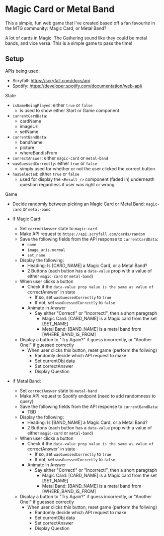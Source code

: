 # Magic Card or Metal Band

This a simple, fun web game that I've created based off a fan favourite in the MTG community: Magic Card, or Metal Band?

A lot of cards in Magic: The Gathering sound like they could be metal bands, and vice versa. This is a simple game to pass the time!

## Setup

APIs being used:

- Scryfall: https://scryfall.com/docs/api
- Spotify: https://developer.spotify.com/documentation/web-api/

State

- `isGameBeingPlayed`: either `true` or `false`
  - is used to show either Start or Game component
- `currentCardData`:
  - cardName
  - imageUri
  - setName
- `currentBandData`
  - bandName
  - picture
  - whereBandIsFrom
- `correctAnswer`: either `magic-card` or `metal-band`
- `wasGuessedCorrectly`: either `true` or `false`
  - simply used for whether or not the user clicked the correct button
- `hasSelected`: either `true` or `false`
  - used for display the `<Result />` component (faded in) underneath question regardless if user was right or wrong

Game

- Decide randomly between picking an Magic Card or Metal Band: `magic-card` or `metal-band`

- If Magic Card:

  - Set `correctAnswer` state to `magic-card`
  - Make API request to `https://api.scryfall.com/cards/random`
  - Save the following fields from the API response to `currentCardData`:
    - `name`
    - `image_uris.normal`
    - `set_name`
  - Display the following:
    - Heading: Is [CARD_NAME] a Magic Card, or a Metal Band?
    - 2 Buttons (each button has a `data-value` prop with a value of either `magic-card` or `metal-band`)
  - When user clicks a button
    - Check if the `data-value prop value is the same as value of `correctAnswer` in state
      - If so, set `wasGuessedCorrectly` to `true`
      - If not, set `wasGuessedCorrectly` to `false`
    - Animate in Answer
      - Say either "Correct!" or "Incorrect!", then a short paragraph
        - Magic Card: [CARD_NAME] is a Magic card from the set [SET_NAME]
        - Metal Band: [BAND_NAME] is a metal band from [WHERE_BAND_IS_FROM]
  - Display a button to "Try Again?" if guess incorrectly, or "Another One!" if guessed correctly
    - When user clicks this button, reset game (perform the follwing)
      - Randomly decide which API request to make
      - Set currentObj data
      - Set correctAnswer
      - Display Question

- If Metal Band:
  - Set `correctAnswer` state to `metal-band`
  - Make API request to Spotify endpoint (need to add randomness to query)
  - Save the following fields from the API response to `currentBandData`:
    - TBD
  - Display the following:
    - Heading: Is [BAND_NAME] a Magic Card, or a Metal Band?
    - 2 Buttons (each button has a `data-value` prop with a value of either `magic-card` or `metal-band`)
  - When user clicks a button
    - Check if the `data-value prop value is the same as value of `correctAnswer` in state
      - If so, set `wasGuessedCorrectly` to `true`
      - If not, set `wasGuessedCorrectly` to `false`
    - Animate in Answer
      - Say either "Correct!" or "Incorrect!", then a short paragraph
        - Magic Card: [CARD_NAME] is a Magic card from the set [SET_NAME]
        - Metal Band: [BAND_NAME] is a metal band from [WHERE_BAND_IS_FROM]
  - Display a button to "Try Again?" if guess incorrectly, or "Another One!" if guessed correctly
    - When user clicks this button, reset game (perform the follwing)
      - Randomly decide which API request to make
      - Set currentObj data
      - Set correctAnswer
      - Display Question
